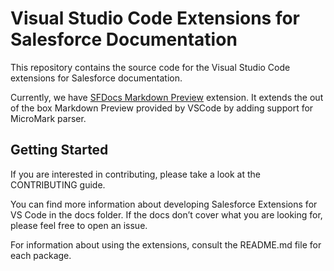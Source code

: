 # Visual Studio Code Extensions for Salesforce Documentation

This repository contains the source code for the Visual Studio Code extensions for Salesforce documentation. 

Currently, we have [SFDocs Markdown Preview](https://github.com/forcedotcom/sfdocs-vscode/blob/master/vscode-preview/README.md) extension. It extends the out of the box Markdown Preview provided by VSCode by adding support for MicroMark parser. 

## Getting Started

If you are interested in contributing, please take a look at the CONTRIBUTING guide.

You can find more information about developing Salesforce Extensions for VS Code in the docs folder. If the docs don’t cover what you are looking for, please feel free to open an issue.

For information about using the extensions, consult the README.md file for each package.